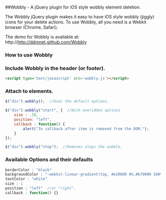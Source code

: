 ##Wobbly - A jQuery plugin for iOS style wobbly element deletion.

The Wobbly jQuery plugin makes it easy to have iOS style wobbly (jiggly) icons for your delete actions.  To use Wobbly, all you need is a Webkit browser (Chrome, Safari).

The demo for Wobbly is available at: http://http://ddmnet.github.com/Wobbly

### How to use Wobbly

### Include Wobbly in the header (or footer).

```html
<script type='text/javascript' src='wobbly.js'></script>
```

### Attach to elements.
```js
$("div").wobbly();  //Uses the default options.

$("div").wobbly("start", {	//With overidden options
	size : .50,
	position: "left",
	callback : function() {
		alert("In callback after item is removed from the DOM.");
	}
});

$("div").wobbly("stop");  //Removes stops the wobble.
```

### Available Options and their defaults
```js
borderColor : "black"
backgroundColor : "-webkit-linear-gradient(top, #e20000 0%,#b70000 100%)"
textColor : "white"
size : 1
position : "left"  //or "right".
callback : function() {}
```